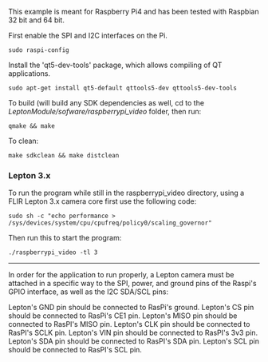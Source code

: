 This example is meant for Raspberry Pi4 and has been tested with Raspbian 32 bit and 64 bit.

First enable the SPI and I2C interfaces on the Pi.
```
sudo raspi-config
```

Install the 'qt5-dev-tools' package, which allows compiling of QT applications.
```
sudo apt-get install qt5-default qttools5-dev qttools5-dev-tools
```

To build (will build any SDK dependencies as well, cd to the *LeptonModule/sofware/raspberrypi_video* folder, then run:
```
qmake && make
```

To clean:
```
make sdkclean && make distclean
```

### Lepton 3.x
To run the program while still in the raspberrypi_video directory, using a FLIR Lepton 3.x camera core first use the following code:
```
sudo sh -c "echo performance > /sys/devices/system/cpu/cpufreq/policy0/scaling_governor"
```
Then run this to start the program:
```
./raspberrypi_video -tl 3
```

----

In order for the application to run properly, a Lepton camera must be attached in a specific way to the SPI, power, and ground pins of the Raspi's GPIO interface, as well as the I2C SDA/SCL pins:

Lepton's GND pin should be connected to RasPi's ground.
Lepton's CS pin should be connected to RasPi's CE1 pin.
Lepton's MISO pin should be connected to RasPI's MISO pin.
Lepton's CLK pin should be connected to RasPI's SCLK pin.
Lepton's VIN pin should be connected to RasPI's 3v3 pin.
Lepton's SDA pin should be connected to RasPI's SDA pin.
Lepton's SCL pin should be connected to RasPI's SCL pin.
